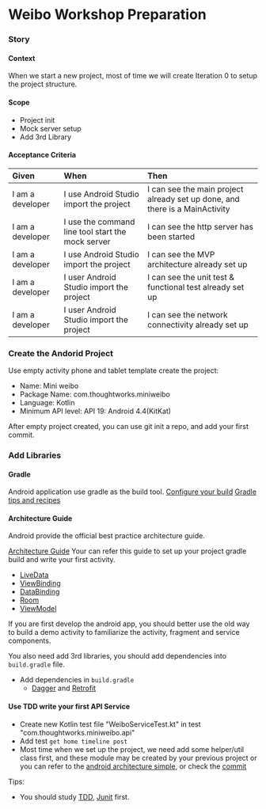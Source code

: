 # Weibo Workshop Preparation

### Story

#### Context
When we start a new project, most of time we will create Iteration 0 to setup the project structure.

#### Scope

* Project init
* Mock server setup
* Add 3rd Library

#### Acceptance Criteria

| Given | When | Then |
| :--- | :--- | :--- |
| I am a developer | I use Android Studio import the project | I can see the main project already set up done, and there is a MainActivity |
| I am a developer | I use the command line tool start the mock server | I can see the http server has been started |
| I am a developer | I use Android Studio import the project | I can see the MVP architecture already set up |
| I am a developer | I user Android Studio import the project | I can see the unit test & functional test already set up |
| I am a developer | I user Android Studio import the project | I can see the network connectivity already set up |


### Create the Andorid Project

Use empty activity phone and tablet template create the project:

* Name: Mini weibo
* Package Name: com.thoughtworks.miniweibo
* Language: Kotlin
* Minimum API level: API 19: Android 4.4(KitKat)

After empty project created, you can use git init a repo, and add your first commit.

### Add Libraries

#### Gradle

Android application use gradle as the build tool.
[Configure your build](https://developer.android.com/studio/build)
[Gradle tips and recipes](https://developer.android.com/studio/build/gradle-tips)

#### Architecture Guide

Android provide the official best practice architecture guide.

[Architecture Guide](https://developer.android.com/jetpack/docs/guide)
Your can refer this guide to set up your project gradle build and write your first activity.

* [LiveData](https://developer.android.com/topic/libraries/architecture/livedata)
* [ViewBinding](https://developer.android.com/topic/libraries/view-binding)
* [DataBinding](https://developer.android.com/topic/libraries/data-binding)
* [Room](https://developer.android.com/topic/libraries/architecture/room)
* [ViewModel](https://developer.android.com/topic/libraries/architecture/viewmodel)

If you are first develop the android app, you should better use the old way to build a demo activity to familiarize the activity, fragment and service components.

You also need add 3rd libraries, you should add dependencies into `build.gradle` file.

* Add dependencies in `build.gradle`
  * [Dagger](https://dagger.dev/android) and [Retrofit](https://square.github.io/retrofit/)

#### Use TDD write your first API Service

* Create new Kotlin test file "WeiboServiceTest.kt" in test "com.thoughtworks.miniweibo.api"
* Add test `get home timeline post`
* Most time when we set up the project, we need add some helper/util class first, and these module may be created by your previous project or you can refer to the [android architecture simple](https://github.com/android/architecture-components-samples/tree/master/GithubBrowserSample), or check the [commit](https://github.com/tw-mobile-chengdu/android-miniweibo/commit/f69bf7e815b6563f26d4d10cf415d28ffa7506e0)

Tips:

* You should study [TDD](https://martinfowler.com/bliki/TestDrivenDevelopment.html), [Junit](https://junit.org/junit5/docs/current/user-guide/) first.

